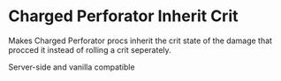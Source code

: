 # Charged Perforator Inherit Crit

Makes Charged Perforator procs inherit the crit state of the damage that procced it instead of rolling a crit seperately.

Server-side and vanilla compatible